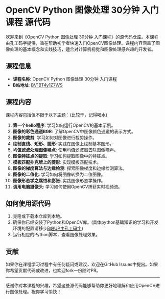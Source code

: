 # OpenCV Python 图像处理 30分钟 入门课程 源代码

欢迎来到《OpenCV Python 图像处理 30分钟 入门课程》的源代码仓库。本课程由孔工码字提供，旨在帮助初学者快速入门OpenCV图像处理。课程内容涵盖了图像处理的基本概念和实践技巧，适合对计算机视觉和图像处理感兴趣的开发者。

## 课程信息

- **课程名称**: OpenCV Python 图像处理 30分钟 入门课程
- **B站地址**: [BV1BT4y1Z7WS](https://www.bilibili.com/video/BV1BT4y1Z7WS/?spm_id_from=333.337.search-card.all.click&vd_source=f33026057a06810119d860bd432f2abb)

## 课程内容

课程内容包括但不限于以下主题：(比较干，记得喝水)

1. **第一个hello程序**: 学习如何运行OpenCV的基本示例。
2. **图像的彩色通道BGR**: 了解OpenCV中图像颜色通道的表示方式。
3. **图像的裁剪**: 学习如何对图像进行裁剪操作。
4. **绘制直线、矩形、圆形**: 实践在图像上绘制基本图形。
5. **均值滤波处理图像噪点**: 使用均值滤波器去除图像噪声。
6. **图像特征点的提取**: 学习如何提取图像中的特征点。
7. **模板匹配扑克牌上的菱形**: 实现模板匹配技术。
8. **图像的梯度算法与边缘检测**: 探索图像梯度和边缘检测算法。
9. **图像的二值化**: 学习如何将图像转换为二值图像。
10. **图像形态学之腐蚀和膨胀**: 实践图像形态学操作。
11. **调用电脑摄像头**: 学习如何使用OpenCV捕获实时视频流。

## 如何使用源代码

1. 克隆或下载本仓库到本地。
2. 确保你已经安装了Python和OpenCV库。(具体python基础知识的学习和开发环境的配置请移步[B站UP主孔工码字](https://space.bilibili.com/302545359?spm_id_from=333.337.search-card.all.click))
3. 运行相应的Python脚本，查看图像处理效果。

## 贡献

如果你在课程学习过程中有任何疑问或建议，欢迎在GitHub Issues中提出。如果你希望贡献代码或改进，也欢迎fork一份随时PR。

------

感谢你对本课程的兴趣，希望这些源代码能够帮助你更好地理解和应用OpenCV进行图像处理。祝你学习愉快！